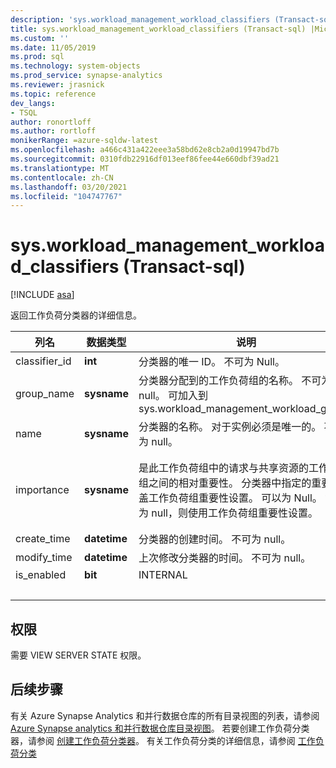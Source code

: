 ```yaml
---
description: 'sys.workload_management_workload_classifiers (Transact-sql) '
title: sys.workload_management_workload_classifiers (Transact-sql) |Microsoft Docs
ms.custom: ''
ms.date: 11/05/2019
ms.prod: sql
ms.technology: system-objects
ms.prod_service: synapse-analytics
ms.reviewer: jrasnick
ms.topic: reference
dev_langs:
- TSQL
author: ronortloff
ms.author: rortloff
monikerRange: =azure-sqldw-latest
ms.openlocfilehash: a466c431a422eee3a58bd62e8cb2a0d19947bd7b
ms.sourcegitcommit: 0310fdb22916df013eef86fee44e660dbf39ad21
ms.translationtype: MT
ms.contentlocale: zh-CN
ms.lasthandoff: 03/20/2021
ms.locfileid: "104747767"
---
```

# <a name="sysworkload_management_workload_classifiers-transact-sql"></a>sys.workload_management_workload_classifiers (Transact-sql) 

[!INCLUDE [asa](../../includes/applies-to-version/asa.md)]

 返回工作负荷分类器的详细信息。  
  
|列名|数据类型|说明|范围|  
|-----------------|---------------|-----------------|-----------|
|classifier_id|**int**|分类器的唯一 ID。 不可为 Null。||
group_name|**sysname**|分类器分配到的工作负荷组的名称。 不可为 null。 可加入到 sys.workload_management_workload_groups ||
name|**sysname**|分类器的名称。 对于实例必须是唯一的。 不可为 null。||
|importance|**sysname**|是此工作负荷组中的请求与共享资源的工作负荷组之间的相对重要性。  分类器中指定的重要性覆盖工作负荷组重要性设置。 可以为 Null。  如果为 null，则使用工作负荷组重要性设置。|low、below_normal、normal (默认) 、above_normal、高 |
|create_time|**datetime**|分类器的创建时间。 不可为 null。||
modify_time|**datetime**|上次修改分类器的时间。 不可为 null。||
is_enabled|**bit**|INTERNAL||
|&nbsp;||||
  
## <a name="permissions"></a>权限

需要 VIEW SERVER STATE 权限。

## <a name="next-steps"></a>后续步骤

 有关 Azure Synapse Analytics 和并行数据仓库的所有目录视图的列表，请参阅 [Azure Synapse analytics 和并行数据仓库目录视图](../../relational-databases/system-catalog-views/sql-data-warehouse-and-parallel-data-warehouse-catalog-views.md)。 若要创建工作负荷分类器，请参阅 [创建工作负荷分类器](../../t-sql/statements/create-workload-classifier-transact-sql.md)。 有关工作负荷分类的详细信息，请参阅 [工作负荷分类](/azure/sql-data-warehouse/sql-data-warehouse-workload-classification)
